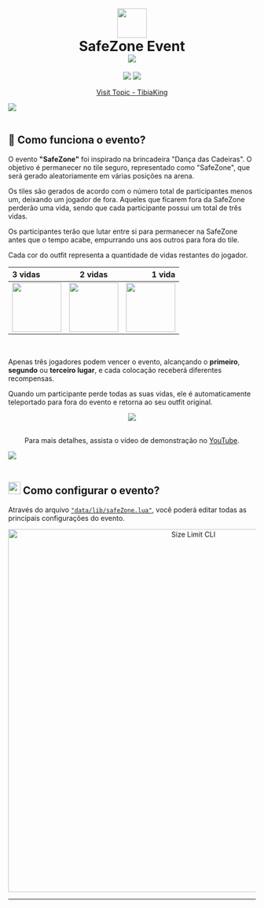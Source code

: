 <div align="center">
    <h1>
      <img width="60" src="https://i.ibb.co/tbQ2hzF/ezgif-1-e597cb87cb.gif" />
      <br>
        SafeZone Event
          <br><img src="https://readme-typing-svg.herokuapp.com?font=Time+New+Roman&color=green&size=24&center=true&vCenter=true&width=600&height=100&lines=Adaptation+for+TFS+0.4" />
    </h1>
    <p>
        <img src="https://img.shields.io/badge/Lua%20-%2314354C.svg?style=for-the-badge&logo=Lua&logoColor=white" />
        <img src="https://img.shields.io/badge/TFS 0.4%20-%2314354C.svg?style=for-the-badge&logo=The Forgotten Server&logoColor=orange" />
    </p>
    <a href="https://tibiaking.com/forums/topic/109991-tfs-04-safezone-event-adapta%C3%A7%C3%A3o-de-compatibilidade/?tab=comments#comment-570181">Visit Topic - TibiaKing</a>
</div>

<img src="https://user-images.githubusercontent.com/73097560/115834477-dbab4500-a447-11eb-908a-139a6edaec5c.gif"><br><br>

## 🤸 Como funciona o evento?

O evento <b>"SafeZone"</b> foi inspirado na brincadeira "Dança das Cadeiras". O objetivo é permanecer no tile seguro, representado como "SafeZone", que será gerado aleatoriamente em várias posições na arena.

Os tiles são gerados de acordo com o número total de participantes menos um, deixando um jogador de fora. Aqueles que ficarem fora da SafeZone perderão uma vida, sendo que cada participante possui um total de três vidas.

Os participantes terão que lutar entre si para permanecer na SafeZone antes que o tempo acabe, empurrando uns aos outros para fora do tile. 

Cada cor do outfit representa a quantidade de vidas restantes do jogador.

<div align="center">

| 3 vidas | 2 vidas | 1 vida |
| :---         |     :---:      |          ---: |
| <img width="100" align="center" src="https://outfit-images.ots.me/1285_walk_animation/animoutfit.php?id=128&addons=0&head=79&body=79&legs=79&feet=79&mount=0&direction=3" />   | <img width="100" align="center" src="https://outfit-images.ots.me/1285_walk_animation/animoutfit.php?id=128&addons=0&head=77&body=77&legs=77&feet=77&mount=0&direction=3" />     | <img width="100" align="center" src="https://outfit-images.ots.me/1285_walk_animation/animoutfit.php?id=128&addons=0&head=94&body=94&legs=94&feet=94&mount=0&direction=3" />    |

</div>
<br>


Apenas três jogadores podem vencer o evento, alcançando o <b>primeiro</b>, <b>segundo</b> ou <b>terceiro lugar</b>, e cada colocação receberá diferentes recompensas.

Quando um participante perde todas as suas vidas, ele é automaticamente teleportado para fora do evento e retorna ao seu outfit original.

<div align="center">
    <img src="https://i.ibb.co/n025RQd/ezgif-1-c147479c8b-2.gif">
    <br><br><p>Para mais detalhes, assista o vídeo de demonstração no <a href="https://www.youtube.com/watch?v=3M6Csh0GjbI">YouTube</a>.</p>
</div>

<img src="https://user-images.githubusercontent.com/73097560/115834477-dbab4500-a447-11eb-908a-139a6edaec5c.gif"><br><br>

## <img src="https://media2.giphy.com/media/QssGEmpkyEOhBCb7e1/giphy.gif?cid=ecf05e47a0n3gi1bfqntqmob8g9aid1oyj2wr3ds3mg700bl&rid=giphy.gif" width ="25"><b> Como configurar o evento?</b>

Através do arquivo <a href="https://github.com/HenriqueCacerez/safezone-event-tfs04-lua/blob/main/data/lib/safeZone.lua">``"data/lib/safeZone.lua"``</a>, você poderá editar todas as principais configurações do evento.

<p align="center">
  <img src="https://i.ibb.co/2WMfch3/lib.jpg" alt="Size Limit CLI" width="738">
</p>

***
